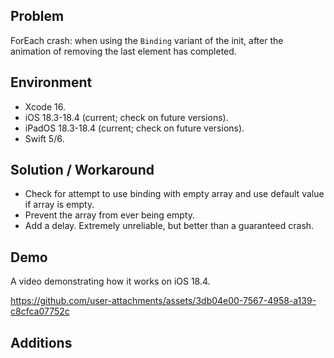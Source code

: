 ## Problem


ForEach crash: when using the `Binding` variant of the init, after the animation of removing the last element has completed.


## Environment


- Xcode 16.
- iOS 18.3-18.4 (current; check on future versions).
- iPadOS 18.3-18.4 (current; check on future versions).
- Swift 5/6.


## Solution / Workaround


- Check for attempt to use binding with empty array and use default value if array is empty.
- Prevent the array from ever being empty.
- Add a delay. Extremely unreliable, but better than a guaranteed crash.


## Demo


A video demonstrating how it works on iOS 18.4.


https://github.com/user-attachments/assets/3db04e00-7567-4958-a139-c8cfca07752c


## Additions

